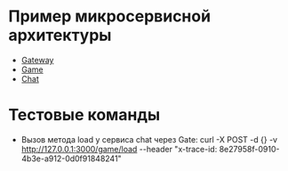 # Пример микросервисной архитектуры

- [Gateway](./gate/README.md)
- [Game](./game/README.md)
- [Chat](./chat/README.md)

# Тестовые команды
- Вызов метода load у сервиса chat через Gate:
curl -X POST -d {} -v http://127.0.0.1:3000/game/load --header "x-trace-id: 8e27958f-0910-4b3e-a912-0d0f91848241"

